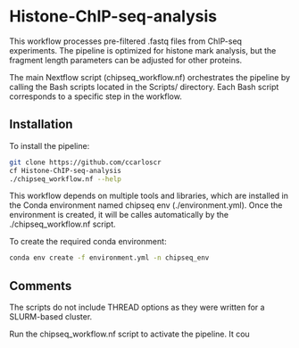 # Histone-ChIP-seq-analysis

This workflow processes pre-filtered .fastq files from ChIP-seq experiments. The pipeline is optimized for histone mark analysis, but the fragment length parameters can be adjusted for other proteins.

The main Nextflow script (chipseq_workflow.nf) orchestrates the pipeline by calling the Bash scripts located in the Scripts/ directory. Each Bash script corresponds to a specific step in the workflow.


## Installation

To install the pipeline:

```bash
git clone https://github.com/ccarloscr
cf Histone-ChIP-seq-analysis
./chipseq_workflow.nf --help
```

This workflow depends on multiple tools and libraries, which are installed in the Conda environment named chipseq env (./environment.yml). Once the environment is created, it will be calles automatically by the ./chipseq_workflow.nf script.

To create the required conda environment:

```bash
conda env create -f environment.yml -n chipseq_env
```

## Comments

The scripts do not include THREAD options as they were written for a SLURM-based cluster.


Run the chipseq_workflow.nf script to activate the pipeline. It cou







